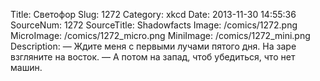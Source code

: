Title: Светофор 
Slug: 1272 
Category: xkcd 
Date: 2013-11-30 14:55:36 
SourceNum: 1272 
SourceTitle: Shadowfacts 
Image: /comics/1272.png 
MicroImage: /comics/1272_micro.png 
MiniImage: /comics/1272_mini.png 
Description: — Ждите меня с первыми лучами пятого дня. На заре взгляните на восток. 
— А потом на запад, чтоб убедиться, что нет машин. 

